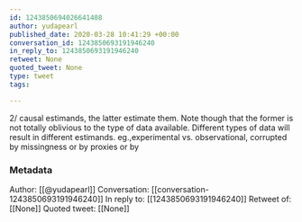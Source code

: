 ```yaml
---
id: 1243850694026641408
author: yudapearl
published_date: 2020-03-28 10:41:29 +00:00
conversation_id: 1243850693191946240
in_reply_to: 1243850693191946240
retweet: None
quoted_tweet: None
type: tweet
tags:

---
```


2/ causal estimands, the latter estimate them. Note though that the former is not totally oblivious to the type of data available. Different types of data will result in different estimands. eg.,experimental vs. observational, corrupted by missingness or by proxies or by

### Metadata

Author: [[@yudapearl]]
Conversation: [[conversation-1243850693191946240]]
In reply to: [[1243850693191946240]]
Retweet of: [[None]]
Quoted tweet: [[None]]
